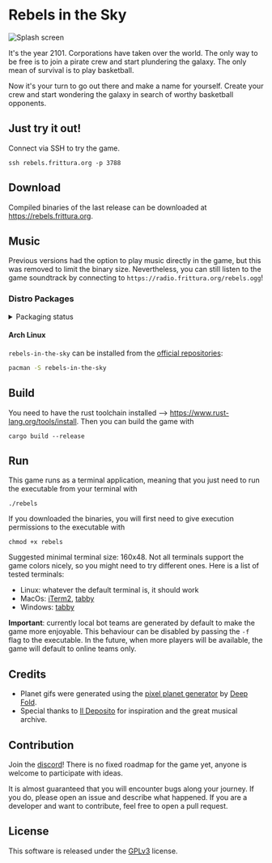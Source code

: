 # Rebels in the Sky

![Splash screen](demo/demo.gif)

It's the year 2101. Corporations have taken over the world.
The only way to be free is to join a pirate crew and start plundering the galaxy. The only mean of survival is to play basketball.

Now it's your turn to go out there and make a name for yourself. Create your crew and start wondering the galaxy in search of worthy basketball opponents.

## Just try it out!

Connect via SSH to try the game.

`ssh rebels.frittura.org -p 3788`

## Download

Compiled binaries of the last release can be downloaded at https://rebels.frittura.org.

## Music

Previous versions had the option to play music directly in the game, but this was removed to limit the binary size. Nevertheless, you can still listen to the game soundtrack by connecting to `https://radio.frittura.org/rebels.ogg`!

### Distro Packages

<details>
  <summary>Packaging status</summary>

[![Packaging status](https://repology.org/badge/vertical-allrepos/rebels-in-the-sky.svg)](https://repology.org/project/rebels-in-the-sky/versions)

</details>

#### Arch Linux

`rebels-in-the-sky` can be installed from the [official repositories](https://archlinux.org/packages/extra/x86_64/rebels-in-the-sky/):

```sh
pacman -S rebels-in-the-sky
```

## Build

You need to have the rust toolchain installed --> https://www.rust-lang.org/tools/install. Then you can build the game with

`cargo build --release`

## Run

This game runs as a terminal application, meaning that you just need to run the executable from your terminal with

`./rebels`

If you downloaded the binaries, you will first need to give execution permissions to the executable with

`chmod +x rebels`

Suggested minimal terminal size: 160x48. Not all terminals support the game colors nicely, so you might need to try different ones. Here is a list of tested terminals:

-   Linux: whatever the default terminal is, it should work
-   MacOs: [iTerm2](https://iterm2.com/), [tabby](https://tabby.sh/)
-   Windows: [tabby](https://tabby.sh/)

**Important**: currently local bot teams are generated by default to make the game more enjoyable. This behaviour can be disabled by passing the `-f` flag to the executable. In the future, when more players will be available, the game will default to online teams only.

## Credits

-   Planet gifs were generated using the [pixel planet generator](https://deep-fold.itch.io/pixel-planet-generator) by [Deep Fold](https://deep-fold.itch.io/).
-   Special thanks to [Il Deposito](https://www.ildeposito.org) for inspiration and the great musical archive.

## Contribution

Join the [discord](https://discord.gg/ebjp33UrrV)! There is no fixed roadmap for the game yet, anyone is welcome to participate with ideas.

It is almost guaranteed that you will encounter bugs along your journey. If you do, please open an issue and describe what happened. If you are a developer and want to contribute, feel free to open a pull request.

## License

This software is released under the [GPLv3](https://www.gnu.org/licenses/gpl-3.0.en.html) license.
